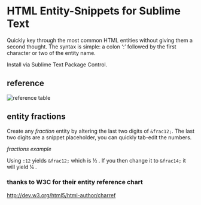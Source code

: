 HTML Entity-Snippets for Sublime Text
=====================================

Quickly key through the most common HTML entities without giving them a second thought. The syntax is simple: a colon ‘:’ followed by the first character or two of the entity name.

Install via Sublime Text Package Control.

## reference
![reference table](https://cloud.githubusercontent.com/assets/4311607/3939782/b677ad42-24cd-11e4-831d-433f105fee5f.png)

## entity fractions
Create any *fraction* entity by altering the last two digits of `&frac12;`. The last two digits are a snippet placeholder, you can quickly tab-edit the numbers.

*fractions example*

Using `:12` yields `&frac12;` which is &frac12; .  If you then change it to `&frac14;` it will yield &frac14; .

### thanks to W3C for their entity reference chart
http://dev.w3.org/html5/html-author/charref





